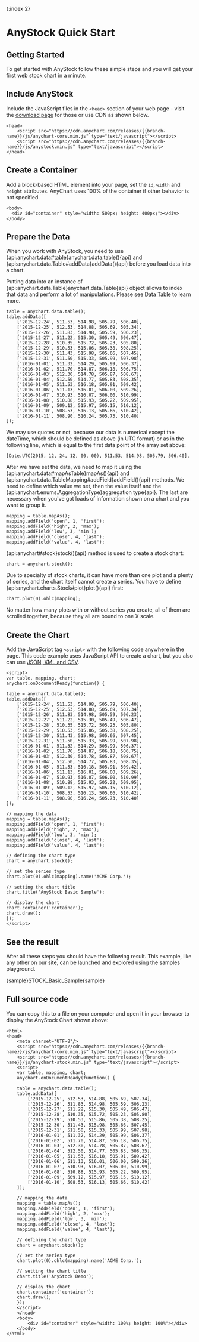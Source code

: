 {:index 2}
# AnyStock Quick Start

## Getting Started

To get started with AnyStock follow these simple steps and you will get your first web stock chart in a minute.

## Include AnyStock

Include the JavaScript files in the `<head>` section of your web page - visit the [download page](../Quick_Start/Downloading_AnyChart) for those or use CDN as shown below.

```
<head>
	<script src="https://cdn.anychart.com/releases/{{branch-name}}/js/anychart-core.min.js" type="text/javascript"></script>
	<script src="https://cdn.anychart.com/releases/{{branch-name}}/js/anystock.min.js" type="text/javascript"></script>
</head>
```

## Create a Container

Add a block-based HTML element into your page, set the `id`, `width` and `height` attributes. AnyChart uses 100% of the container if other behavior is not specified. 

```
<body>
  <div id="container" style="width: 500px; height: 400px;"></div>
</body>
```

## Prepare the Data

When you work with AnyStock, you need to use {api:anychart.data#table}anychart.data.table(){api} and {api:anychart.data.Table#addData}addData(){api} before you load data into a chart.

Putting data into an instance of {api:anychart.data.Table}anychart.data.Table{api} object allows to index that data and perform a lot of manipulations. Please see [Data Table](../Working_with_Data/Using_Table_Data_Model) to learn more.

```
table = anychart.data.table();
table.addData([
	['2015-12-24', 511.53, 514.98, 505.79, 506.40],
	['2015-12-25', 512.53, 514.88, 505.69, 505.34],
	['2015-12-26', 511.83, 514.98, 505.59, 506.23],
	['2015-12-27', 511.22, 515.30, 505.49, 506.47],
	['2015-12-28', 510.35, 515.72, 505.23, 505.80],
	['2015-12-29', 510.53, 515.86, 505.38, 508.25],
	['2015-12-30', 511.43, 515.98, 505.66, 507.45],
	['2015-12-31', 511.50, 515.33, 505.99, 507.98],
	['2016-01-01', 511.32, 514.29, 505.99, 506.37],
	['2016-01-02', 511.70, 514.87, 506.18, 506.75],
	['2016-01-03', 512.30, 514.78, 505.87, 508.67],
	['2016-01-04', 512.50, 514.77, 505.83, 508.35],
	['2016-01-05', 511.53, 516.18, 505.91, 509.42],
	['2016-01-06', 511.13, 516.01, 506.00, 509.26],
	['2016-01-07', 510.93, 516.07, 506.00, 510.99],
	['2016-01-08', 510.88, 515.93, 505.22, 509.95],
	['2016-01-09', 509.12, 515.97, 505.15, 510.12],
	['2016-01-10', 508.53, 516.13, 505.66, 510.42],
	['2016-01-11', 508.90, 516.24, 505.73, 510.40]
]); 
```

We may use quotes or not, because our data is numerical except the dateTime, which should be defined as above (in UTC format) or as in the following line, which is equal to the first data point of the array set above:

```
[Date.UTC(2015, 12, 24, 12, 00, 00), 511.53, 514.98, 505.79, 506.40],
```

After we have set the data, we need to map it using the {api:anychart.data#mapAsTable}mapAs(){api} and {api:anychart.data.TableMapping#addField}addField(){api} methods. We need to define which value we set, then the value itself and the {api:anychart.enums.AggregationType}aggregation type{api}. The last are necessary when you've got loads of information shown on a chart and you want to group it.

```
mapping = table.mapAs();
mapping.addField('open', 1, 'first');
mapping.addField('high', 2, 'max');
mapping.addField('low', 3, 'min');
mapping.addField('close', 4, 'last');
mapping.addField('value', 4, 'last');
```

{api:anychart#stock}stock(){api} method is used to create a stock chart:

```
chart = anychart.stock();
```

Due to specialty of stock charts, it can have more than one plot and a plenty of series, and the chart itself cannot create a series. You have to define {api:anychart.charts.Stock#plot}plot(){api} first:

```
chart.plot(0).ohlc(mapping);
```

No matter how many plots with or without series you create, all of them are scrolled together, because they all are bound to one X scale. 

## Create the Chart

Add the JavaScript tag `<script>` with the following code anywhere in the page. 
This code example uses JavaScript API to create a chart, but you also can use [JSON, XML and CSV](../Working_with_Data/Supported_Data_Formats). 

```
<script>
var table, mapping, chart;
anychart.onDocumentReady(function() {

table = anychart.data.table();
table.addData([
	['2015-12-24', 511.53, 514.98, 505.79, 506.40],
	['2015-12-25', 512.53, 514.88, 505.69, 507.34],
	['2015-12-26', 511.83, 514.98, 505.59, 506.23],
	['2015-12-27', 511.22, 515.30, 505.49, 506.47],
	['2015-12-28', 510.35, 515.72, 505.23, 505.80],
	['2015-12-29', 510.53, 515.86, 505.38, 508.25],
	['2015-12-30', 511.43, 515.98, 505.66, 507.45],
	['2015-12-31', 511.50, 515.33, 505.99, 507.98],
	['2016-01-01', 511.32, 514.29, 505.99, 506.37],
	['2016-01-02', 511.70, 514.87, 506.18, 506.75],
	['2016-01-03', 512.30, 514.78, 505.87, 508.67],
	['2016-01-04', 512.50, 514.77, 505.83, 508.35],
	['2016-01-05', 511.53, 516.18, 505.91, 509.42],
	['2016-01-06', 511.13, 516.01, 506.00, 509.26],
	['2016-01-07', 510.93, 516.07, 506.00, 510.99],
	['2016-01-08', 510.88, 515.93, 505.22, 509.95],
	['2016-01-09', 509.12, 515.97, 505.15, 510.12],
	['2016-01-10', 508.53, 516.13, 505.66, 510.42],
	['2016-01-11', 508.90, 516.24, 505.73, 510.40]	
]);

// mapping the data  
mapping = table.mapAs();
mapping.addField('open', 1, 'first');
mapping.addField('high', 2, 'max');
mapping.addField('low', 3, 'min');
mapping.addField('close', 4, 'last');
mapping.addField('value', 4, 'last');

// defining the chart type
chart = anychart.stock();
  
// set the series type
chart.plot(0).ohlc(mapping).name('ACME Corp.');
  
// setting the chart title
chart.title('AnyStock Basic Sample');

// display the chart
chart.container('container');
chart.draw();
});
</script>
```
  
## See the result

After all these steps you should have the following result. This example, like any other on our site, can be launched and explored using the samples playground.

{sample}STOCK\_Basic\_Sample{sample}

## Full source code

You can copy this to a file on your computer and open it in your browser to display the AnyStock Chart shown above:

```
<html>
<head>
    <meta charset="UTF-8"/>
    <script src="https://cdn.anychart.com/releases/{{branch-name}}/js/anychart-core.min.js" type="text/javascript"></script>
    <script src="https://cdn.anychart.com/releases/{{branch-name}}/js/anychart-stock.min.js" type="text/javascript"></script>
    <script>
	var table, mapping, chart;
	anychart.onDocumentReady(function() {

	table = anychart.data.table();
	table.addData([
		['2015-12-25', 512.53, 514.88, 505.69, 507.34],
		['2015-12-26', 511.83, 514.98, 505.59, 506.23],
		['2015-12-27', 511.22, 515.30, 505.49, 506.47],
		['2015-12-28', 510.35, 515.72, 505.23, 505.80],
		['2015-12-29', 510.53, 515.86, 505.38, 508.25],
		['2015-12-30', 511.43, 515.98, 505.66, 507.45],
		['2015-12-31', 511.50, 515.33, 505.99, 507.98],
		['2016-01-01', 511.32, 514.29, 505.99, 506.37],
		['2016-01-02', 511.70, 514.87, 506.18, 506.75],
		['2016-01-03', 512.30, 514.78, 505.87, 508.67],
		['2016-01-04', 512.50, 514.77, 505.83, 508.35],
		['2016-01-05', 511.53, 516.18, 505.91, 509.42],
		['2016-01-06', 511.13, 516.01, 506.00, 509.26],
		['2016-01-07', 510.93, 516.07, 506.00, 510.99],
		['2016-01-08', 510.88, 515.93, 505.22, 509.95],
		['2016-01-09', 509.12, 515.97, 505.15, 510.12],
		['2016-01-10', 508.53, 516.13, 505.66, 510.42]
	]);
	  
	// mapping the data
	mapping = table.mapAs();
	mapping.addField('open', 1, 'first');
	mapping.addField('high', 2, 'max');
	mapping.addField('low', 3, 'min');
	mapping.addField('close', 4, 'last');
	mapping.addField('value', 4, 'last');

	// defining the chart type
	chart = anychart.stock();
	  
	// set the series type
	chart.plot(0).ohlc(mapping).name('ACME Corp.');
	  
	// setting the chart title
	chart.title('AnyStock Demo');

	// display the chart	  
	chart.container('container');
	chart.draw();
	});
	</script>
	</head>
	<body>
		<div id="container" style="width: 100%; height: 100%"></div>
	</body>
</html>
```
